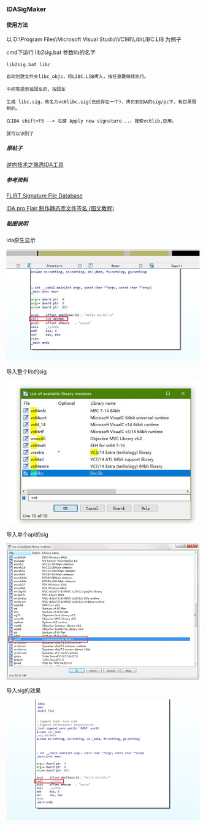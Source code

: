

### IDASigMaker



#### 使用方法

以 D:\Program Files\Microsoft Visual Studio\VC98\Lib\LIBC.LIB 为例子

cmd下运行  lib2sig.bat  参数lib的名字

```
lib2sig.bat libc
```

```
自动创建文件夹libc_objs，将LIBC.LIB拷入，按任意键继续执行。

中间有提示按回车的，按回车

生成 libc.sig，改名为vc6libc.sig(已经存在一个)，拷贝到IDA的sig/pc下，有目录限制的。

在IDA shift+F5 --> 右键 Apply new signature...，搜索vc6lib,应用。

就可以识别了
```


##### 原帖子

[逆向技术之熟悉IDA工具](https://bbs.pediy.com/thread-224499.htm)


##### 参考资料


[FLIRT Signature File Database](https://github.com/Maktm/FLIRTDB)


[IDA pro Flair 制作静态库文件签名 (图文教程)](https://blog.csdn.net/cwg2552298/article/details/81749521)


##### 贴图说明

ida原生显示

![IDA原生显示](./1.jpg)


导入整个lib的sig
 
![vc6libc.jpg](vc6libc.jpg)


导入单个api的sig

![导入的sig](./2.jpg)

 
导入sig的效果

![sig导入后的效果](3.jpg)










